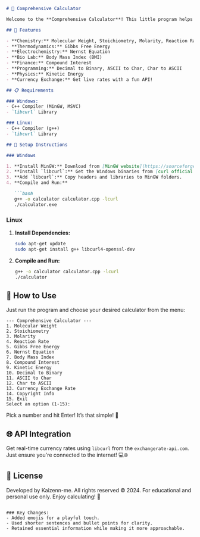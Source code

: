 ```markdown
# 🧮 Comprehensive Calculator

Welcome to the **Comprehensive Calculator**! This little program helps you with various calculations in chemistry, biology, finance, physics, programming, and even fetches real-time currency exchange rates! 🌍✨

## 🌟 Features

- **Chemistry:** Molecular Weight, Stoichiometry, Molarity, Reaction Rate
- **Thermodynamics:** Gibbs Free Energy
- **Electrochemistry:** Nernst Equation
- **Bio Lab:** Body Mass Index (BMI)
- **Finance:** Compound Interest
- **Programming:** Decimal to Binary, ASCII to Char, Char to ASCII
- **Physics:** Kinetic Energy
- **Currency Exchange:** Get live rates with a fun API!

## 📋 Requirements

### Windows:
- C++ Compiler (MinGW, MSVC)
- `libcurl` Library

### Linux:
- C++ Compiler (g++)
- `libcurl` Library

## 🚀 Setup Instructions

### Windows

1. **Install MinGW:** Download from [MinGW website](https://sourceforge.net/projects/mingw/).
2. **Install `libcurl`:** Get the Windows binaries from [curl official website](https://curl.se/windows/).
3. **Add `libcurl`:** Copy headers and libraries to MinGW folders.
4. **Compile and Run:**

   ```bash
   g++ -o calculator calculator.cpp -lcurl
   ./calculator.exe
   ```

### Linux

1. **Install Dependencies:**

   ```bash
   sudo apt-get update
   sudo apt-get install g++ libcurl4-openssl-dev
   ```

2. **Compile and Run:**

   ```bash
   g++ -o calculator calculator.cpp -lcurl
   ./calculator
   ```

## 🎉 How to Use

Just run the program and choose your desired calculator from the menu:

```
--- Comprehensive Calculator ---
1. Molecular Weight
2. Stoichiometry
3. Molarity
4. Reaction Rate
5. Gibbs Free Energy
6. Nernst Equation
7. Body Mass Index
8. Compound Interest
9. Kinetic Energy
10. Decimal to Binary
11. ASCII to Char
12. Char to ASCII
13. Currency Exchange Rate
14. Copyright Info
15. Exit
Select an option (1-15):
```

Pick a number and hit Enter! It’s that simple! 🎈

## 🌐 API Integration

Get real-time currency rates using `libcurl` from the `exchangerate-api.com`. Just ensure you're connected to the internet! 💻🌐

## 📝 License

Developed by Kaizenn-me. All rights reserved © 2024. For educational and personal use only. Enjoy calculating! 🎉
```

### Key Changes:
- Added emojis for a playful touch.
- Used shorter sentences and bullet points for clarity.
- Retained essential information while making it more approachable.
